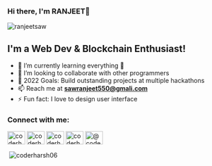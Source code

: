 ### Hi there, I'm RANJEET👋


<p align="left"> <img src="https://komarev.com/ghpvc/?username=ranjeet25&label=Profile%20views&color=0e75b6&style=flat" alt="ranjeetsaw" /> </p>

## I'm a Web Dev & Blockchain Enthusiast!

- 🌱 I’m currently learning everything 🤣
- 👯 I’m looking to collaborate with other programmers
- 🥅 2022 Goals: Build outstanding projects at multiple hackathons
- 📫 Reach me at **sawranjeet550@gmali.com**
- ⚡ Fun fact: I love to design user interface


<h3 align="left">Connect with me:</h3>
<p align="left">

<a href="https://twitter.com/ranjeetsaw_" target="blank"><img align="center" src="https://raw.githubusercontent.com/rahuldkjain/github-profile-readme-generator/master/src/images/icons/Social/twitter.svg" alt="coderharsh06" height="30" width="40" /></a>
<a href="https://www.linkedin.com/in/ranjeet-saw-4834a21b0/" target="blank"><img align="center" src="https://raw.githubusercontent.com/rahuldkjain/github-profile-readme-generator/master/src/images/icons/Social/linked-in-alt.svg" alt="coderharsh06" height="30" width="40" /></a>
<a href="https://fb.com/#" target="blank"><img align="center" src="https://raw.githubusercontent.com/rahuldkjain/github-profile-readme-generator/master/src/images/icons/Social/facebook.svg" alt="coderharsh06" height="30" width="40" /></a>
<a href="https://instagram.com/imranjeeet " target="blank"><img align="center" src="https://raw.githubusercontent.com/rahuldkjain/github-profile-readme-generator/master/src/images/icons/Social/instagram.svg" alt="coderharsh06" height="30" width="40" /></a>
<a href="https://leetcode.com/sawranjeet550" target="blank"><img align="center" src="https://raw.githubusercontent.com/rahuldkjain/github-profile-readme-generator/master/src/images/icons/Social/hashnode.svg" alt="@coderharsh06" height="30" width="40" /></a>
</p>

<p>&nbsp;<img align="center" src="https://github-readme-stats.vercel.app/api?username=ranjeet25&show_icons=true&locale=en" alt="coderharsh06" /></p>
